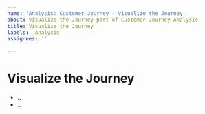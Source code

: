 ```yaml
---
name: 'Analysis: Customer Journey - Visualize the Journey'
about: Visualize the Journey part of Customer Journey Analysis
title: Visualize the Journey
labels: _Analysis
assignees: ''

---
```


# Visualize the Journey

- ..
- ..
